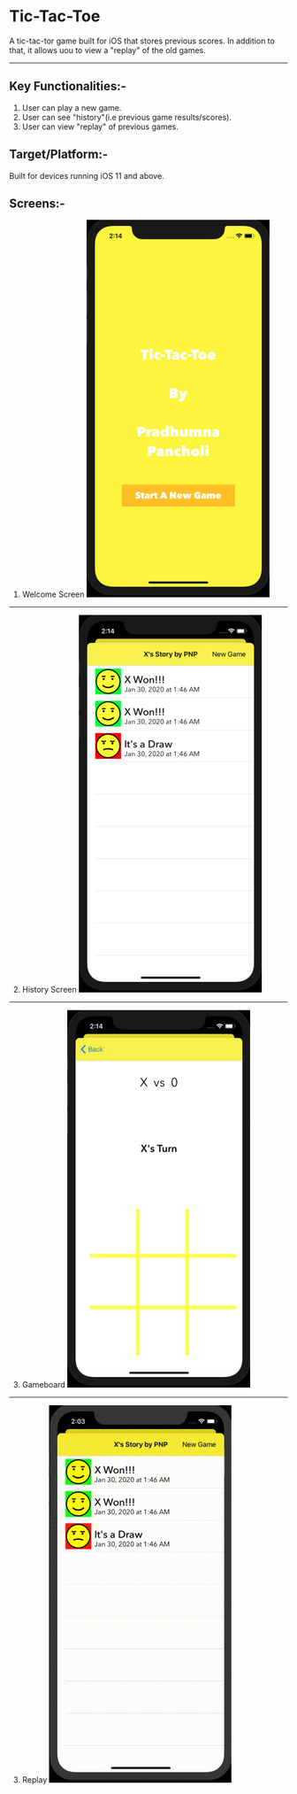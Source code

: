 # Tic-Tac-Toe

A tic-tac-tor game built for iOS that stores previous scores. In addition to that, it allows uou to view a "replay" of the old games.

***

## Key Functionalities:-

1. User can play a new game.
2. User can see "history"(i.e previous game results/scores).
3. User can view "replay" of previous games.

## Target/Platform:-

Built for devices running iOS 11 and above.

## Screens:-

1. Welcome Screen
![](./Snapshots/WelcomeScreen.png)
***
2. History Screen
![](./Snapshots/History.png)
***
3. Gameboard
![](./Snapshots/GameBoard.png)
***
3. Replay
![](./Snapshots/Replay.gif)

